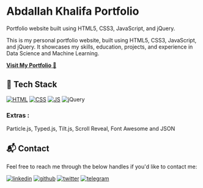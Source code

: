 # Abdallah Khalifa Portfolio

Portfolio website built using HTML5, CSS3, JavaScript, and jQuery.

This is my personal portfolio website, built using HTML5, CSS3, JavaScript, and jQuery. It showcases my skills, education, projects, and experience in Data Science and Machine Learning.

<a href="https://abdalllah.netlify.app/" target="_blank">**Visit My Portfolio** 🚀</a>

## 📌 Tech Stack
[![HTML](https://img.shields.io/badge/html5%20-%23E34F26.svg?&style=for-the-badge&logo=html5&logoColor=white)](https://github.com/Iabdallllah/portfolio/search?l=html)
[![CSS](https://img.shields.io/badge/css3%20-%231572B6.svg?&style=for-the-badge&logo=css3&logoColor=white)](https://github.com/Iabdallllah/portfolio/search?l=css)
[![JS](https://img.shields.io/badge/javascript%20-%23323330.svg?&style=for-the-badge&logo=javascript&logoColor=%23F7DF1E)](https://github.com/Iabdallllah/portfolio/search?l=javascript)
<img alt="jQuery" src="https://img.shields.io/badge/jquery-%230769AD.svg?style=for-the-badge&logo=jquery&logoColor=white"/>

### Extras :
Particle.js, Typed.js, Tilt.js, Scroll Reveal, Font Awesome and JSON

## 📬 Contact

Feel free to reach me through the below handles if you'd like to contact me:

[![linkedin](https://img.shields.io/badge/LinkedIn-0077B5?style=for-the-badge&logo=linkedin&logoColor=white)](https://www.linkedin.com/in/abdallah-khalifa-265aa8165?utm_source=share&utm_campaign=share_via&utm_content=profile&utm_medium=android_app)
[![github](https://img.shields.io/badge/GitHub-181717?style=for-the-badge&logo=github&logoColor=white)](https://github.com/Iabdallllah)
[![twitter](https://img.shields.io/badge/Twitter-1DA1F2?style=for-the-badge&logo=twitter&logoColor=white)](https://x.com/iAbdalllahh)
[![telegram](https://img.shields.io/badge/Telegram-2CA5E0?style=for-the-badge&logo=telegram&logoColor=white)](https://t.me/AbdallIah)
